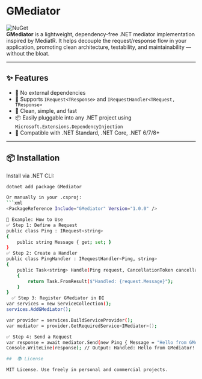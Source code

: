 
# GMediator

![NuGet](https://img.shields.io/nuget/v/GMediator.svg)  
**GMediator** is a lightweight, dependency-free .NET mediator implementation inspired by MediatR. It helps decouple the request/response flow in your application, promoting clean architecture, testability, and maintainability — without the bloat.

---

## ✨ Features

- 🧩 No external dependencies
- 🔄 Supports `IRequest<TResponse>` and `IRequestHandler<TRequest, TResponse>`
- 🧼 Clean, simple, and fast
- 📦 Easily pluggable into any .NET project using `Microsoft.Extensions.DependencyInjection`
- 🔧 Compatible with .NET Standard, .NET Core, .NET 6/7/8+

---

## 📦 Installation

Install via .NET CLI:
```bash
dotnet add package GMediator

Or manually in your .csproj:
```xml
<PackageReference Include="GMediator" Version="1.0.0" />

🚀 Example: How to Use
✅ Step 1: Define a Request
public class Ping : IRequest<string>
{
    public string Message { get; set; }
}
✅ Step 2: Create a Handler
public class PingHandler : IRequestHandler<Ping, string>
{
    public Task<string> Handle(Ping request, CancellationToken cancellationToken)
    {
        return Task.FromResult($"Handled: {request.Message}");
    }
}
  ✅ Step 3: Register GMediator in DI
var services = new ServiceCollection();
services.AddGMediator();

var provider = services.BuildServiceProvider();
var mediator = provider.GetRequiredService<IMediator>();

✅ Step 4: Send a Request
var response = await mediator.Send(new Ping { Message = "Hello from GMediator!" });
Console.WriteLine(response); // Output: Handled: Hello from GMediator!

##  📚 License

MIT License. Use freely in personal and commercial projects.

